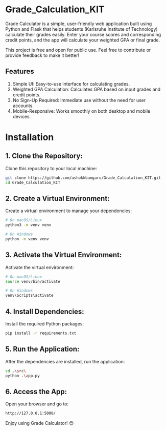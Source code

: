 # Grade_Calculation_KIT

Grade Calculator is a simple, user-friendly web application built using Python and Flask that helps students (Karlsruhe Institute of Technology) calculate their grades easily. Enter your course scores and corresponding credit points, and the app will calculate your weighted GPA or final grade.

This project is free and open for public use. Feel free to contribute or provide feedback to make it better!

## Features
1. Simple UI: Easy-to-use interface for calculating grades.
2. Weighted GPA Calculation: Calculates GPA based on input grades and credit points.
3. No Sign-Up Required: Immediate use without the need for user accounts.
4. Mobile-Responsive: Works smoothly on both desktop and mobile devices.

# Installation

## 1. Clone the Repository:
Clone this repository to your local machine:
```bash
git clone https://github.com/ashokkbangaru/Grade_Calculation_KIT.git
cd Grade_Calculation_KIT
```

## 2. Create a Virtual Environment:
Create a virtual environment to manage your dependencies:
```bash
# On macOS/Linux
python3 -m venv venv

# On Windows
python -m venv venv
```

## 3. Activate the Virtual Environment:
Activate the virtual environment:
```bash
# On macOS/Linux
source venv/bin/activate

# On Windows
venv\Scripts\activate
```

## 4. Install Dependencies:
Install the required Python packages:
```bash
pip install -r requirements.txt
```

## 5. Run the Application:
After the dependencies are installed, run the application:
```bash
cd .\src\
python .\app.py
```

## 6. Access the App:
Open your browser and go to:
```bash
http://127.0.0.1:5000/
```

Enjoy using Grade Calculator! 😊